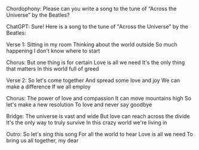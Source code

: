 Chordophony:  Please can you write a song to the tune of “Across the Universe” by the Beatles?

ChatGPT:  Sure! Here is a song to the tune of "Across the Universe" by the Beatles:

Verse 1:
Sitting in my room
Thinking about the world outside
So much happening
I don't know where to start

Chorus:
But one thing is for certain
Love is all we need
It's the only thing that matters
In this world full of greed

Verse 2:
So let's come together
And spread some love and joy
We can make a difference
If we all employ

Chorus:
The power of love and compassion
It can move mountains high
So let's make a new resolution
To love and never say goodbye

Bridge:
The universe is vast and wide
But love can reach across the divide
It's the only way to truly survive
In this crazy world we're living in

Outro:
So let's sing this song
For all the world to hear
Love is all we need
To bring us all together, my dear
